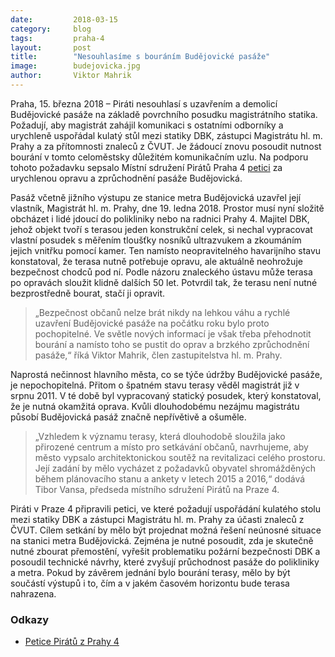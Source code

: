 ```yaml
---
date:         2018-03-15
category:     blog
tags:         praha-4
layout:       post
title:        "Nesouhlasíme s bouráním Budějovické pasáže" 
image:        budejovicka.jpg
author:       Viktor Mahrik
---
```


Praha, 15. března 2018 – Piráti nesouhlasí s uzavřením a demolicí Budějovické pasáže na základě povrchního posudku magistrátního statika. Požadují, aby magistrát zahájil komunikaci s ostatními odborníky a urychleně uspořádal kulatý stůl mezi statiky DBK, zástupci Magistrátu hl. m. Prahy a za přítomnosti znaleců z ČVUT. Je žádoucí znovu posoudit nutnost bourání v tomto celoměstsky důležitém komunikačním uzlu. Na podporu tohoto požadavku sepsalo Místní sdružení Pirátů Praha 4 [petici](https://github.com/pirati-web/praha.pirati.cz/blob/gh-pages/assets/pdf/petice-budejovicka.pdf) za urychlenou opravu a zprůchodnění pasáže Budějovická.

Pasáž včetně jižního výstupu ze stanice metra Budějovická uzavřel její vlastník, Magistrát hl. m. Prahy, dne 19. ledna 2018. Prostor musí nyní složitě obcházet i lidé jdoucí do polikliniky nebo na radnici Prahy 4. Majitel DBK, jehož objekt tvoří s terasou jeden konstrukční celek, si nechal vypracovat vlastní posudek s měřením tloušťky nosníků ultrazvukem a zkoumáním jejich vnitřku pomocí kamer. Ten namísto neopravitelného havarijního stavu konstatoval, že terasa nutně potřebuje opravu, ale aktuálně neohrožuje bezpečnost chodců pod ní. Podle názoru znaleckého ústavu může terasa po opravách sloužit klidně dalších 50 let. Potvrdil tak, že terasu není nutné bezprostředně bourat, stačí ji opravit. 

> „Bezpečnost občanů nelze brát nikdy na lehkou váhu a rychlé uzavření Budějovické pasáže na počátku roku bylo proto pochopitelné. Ve světle nových informací je však třeba přehodnotit bourání a namísto toho se pustit do oprav a brzkého zprůchodnění pasáže,“ říká Viktor Mahrik, člen zastupitelstva hl. m. Prahy.

Naprostá nečinnost hlavního města, co se týče údržby Budějovické pasáže, je nepochopitelná. Přitom o špatném stavu terasy věděl magistrát již v srpnu 2011. V té době byl vypracovaný statický posudek, který konstatoval, že je nutná okamžitá oprava. Kvůli dlouhodobému nezájmu magistrátu působí Budějovická pasáž značně nepřívětivě a ošuměle. 

> „Vzhledem k významu terasy, která dlouhodobě sloužila jako přirozené centrum a místo pro setkávání občanů, navrhujeme, aby město vypsalo architektonickou soutěž na revitalizaci celého prostoru. Její zadání by mělo vycházet z požadavků obyvatel shromážděných během plánovacího stanu a ankety v letech 2015 a 2016,“ dodává Tibor Vansa, předseda místního sdružení Pirátů na Praze 4. 

Piráti v Praze 4 připravili petici, ve které požadují uspořádání kulatého stolu mezi statiky DBK a zástupci Magistrátu hl. m. Prahy za účasti znaleců z ČVUT. Cílem setkání by mělo být projednat možná řešení neúnosné situace na stanici metra Budějovická. Zejména je nutné posoudit, zda je skutečně nutné zbourat přemostění, vyřešit problematiku požární bezpečnosti DBK a posoudil technické návrhy, které zvyšují průchodnost pasáže do polikliniky a metra. Pokud by závěrem jednání bylo bourání terasy, mělo by být součástí výstupů i to, čím a v jakém časovém horizontu bude terasa nahrazena.

### Odkazy

* [Petice Pirátů z Prahy 4](https://github.com/pirati-web/praha.pirati.cz/blob/gh-pages/assets/pdf/petice-budejovicka.pdf)
